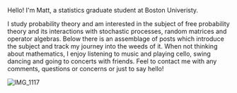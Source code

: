 Hello! I'm Matt, a statistics graduate student at Boston Univeristy.

I study probability theory and am interested in the subject of free probability theory and its interactions with stochastic processes, random matrices and operator algebras. Below there is an assemblage of posts which introduce the subject and track my journey into the weeds of it. When not thinking about mathematics, I enjoy listening to music and playing cello, swing dancing and going to concerts with friends. Feel to contact me with any comments, questions or concerns or just to say hello!


![IMG_1117](https://github.com/giwdulttam/giwdulttam.github.io/assets/112978414/10781f06-e7eb-4f71-a5d5-bcf132113cfa)
